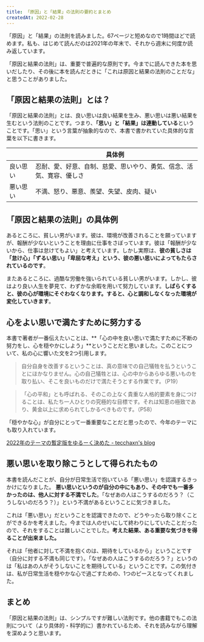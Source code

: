 ```yaml
---
title: 「原因」と「結果」の法則の要約とまとめ
createdAt: 2022-02-28
---
```


「原因」と「結果」の法則を読みました。67ページと短めなので1時間ほどで読めます。私も、はじめて読んだのは2021年の年末で、それから週末に何度か読み返しています。

「原因と結果の法則」は、重要で普遍的な原則です。今までに読んできた本を思いだしたり、その後に本を読んだときに「これは原因と結果の法則のことだな」と思うことがありました。

## 「原因と結果の法則」とは？

「原因と結果の法則」とは、良い思いは良い結果を生み、悪い思いは悪い結果を生むという法則のことです。つまり、**「思い」と「結果」は連動している**ということです。「思い」という言葉が抽象的なので、本書で書かれていた具体的な言葉を以下に書きます。

||具体例|
|-|-|
|良い思い|忍耐、愛、好意、自制、慈愛、思いやり、勇気、信念、活気、寛容、優しさ|
|悪い思い|不満、怒り、悪意、羨望、失望、皮肉、疑い|

## 「原因と結果の法則」の具体例

あるところに、貧しい男がいます。彼は、環境が改善されることを願っていますが、報酬が少ないということを理由に仕事をさぼっています。彼は「報酬が少ないから、仕事は怠けてもよい」と考えています。しかし実際は、**彼の貧しさは「怠け心」「ずるい思い」「卑屈な考え」という、彼の悪い思いによってもたらされているのです**。

またあるところに、過酷な労働を強いられている貧しい男がいます。しかし、彼はより良い人生を夢見て、わずかな余暇を用いて努力しています。**しばらくすると、彼の心が環境にそぐわなくなります。すると、心と調和しなくなった環境が変化していきます**。

## 心をよい思いで満たすために努力する

本書で著者が一番伝えたいことは、**「心の中を良い思いで満たすために不断の努力をし、心を穏やかにしよう」**ということだと思いました。このことについて、私の心に響いた文を2つ引用します。

> 自分自身を改善するということは、真の意味での自己犠牲を払うということにほかなりません。心の自己犠牲とは、心の中からあらゆる悪いものを取り払い、そこを良いものだけで満たそうとする作業です。（P19）

> 「心の平和」とも呼ばれる、そのこの上なく貴重な人格的要素を身につけることは、私たち一人ひとりの究極的な目標です。それは知恵の極致であり、黄金以上に求められてしかるべきものです。（P58）

「穏やかな心」が自分にとって一番重要なことだと思ったので、今年のテーマにも取り入れています。

[2022年のテーマの暫定版をゆるーく決めた - tecchaxn's blog](https://blog.tekihei2317.com/articles/9ba1b3344c59f0e8c01dc1523819599d/)

## 悪い思いを取り除こうとして得られたもの

本書を読んだことが、自分が日常生活で抱いている「悪い思い」を認識するきっかけになりました。
**悪い思いというのが自分の中にもあり、その中でも一番多かったのは、他人に対する不満でした**。「なぜあの人はこうするのだろう？（こうしないのだろう？）」という不満があるということに気づきました。

これは「悪い思い」だということを認識できたので、どうやったら取り除くことができるかを考えました。今までは人のせいにして終わりにしていたことだったので、それをすることは難しいことでした。**考えた結果、ある重要な気づきを得ることが出来ました。**

それは「他者に対して不満を抱くのは、期待をしているから」ということです（自分に対する不満も同じです）。「なぜあの人はこうするのだろう？」というのは「私はあの人がそうしないことを期待している」ということです。この気付きは、私が日常生活を穏やかな心で過ごすための、1つのピースとなってくれました。

## まとめ

「原因と結果の法則」は、シンプルですが難しい法則です。他の書籍でもこの法則について（より具体的・科学的に）書かれているため、それを読みながら理解を深めようと思います。

